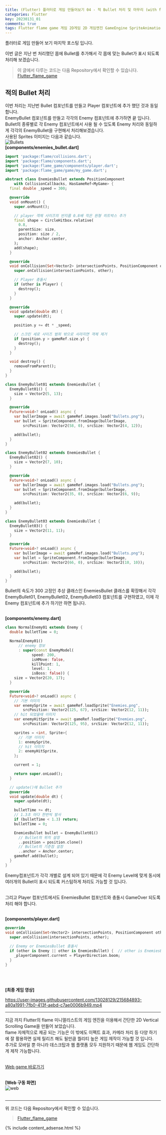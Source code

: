 ```yaml
---
title: (Flutter) 플러터로 게임 만들어보기 04 - 적 Bullet 처리 및 마무리 (with flame)
categories: Flutter
key: 20230131_01
comments: true
tags: Flutter flame game 게임 2D게임 2D 게임엔진 GameEngine SpriteAnimation SpriteComponent CollisionCallbacks hitbox
---
```


플러터로 게임 만들어 보기 마지막 포스팅 입니다.<br/>

이번 글은 지난 번 처리했던 몹에 Bullet를 추가해서 각 몹에 맞는 Bullet가 표시 되도록 처리해 보겠습니다.

<!--more-->

> 이 글에서 다루는 코드는 다음 Repository에서 확인할 수 있습니다.<br/>
> [Flutter_flame_game](https://github.com/tyeom/Flutter_flame_game)

적의 Bullet 처리
-

이번 처리는 지난번 Bullet 컴포넌트를 만들고 Player 컴포넌트에 추가 했던 것과 동일 합니다.<br/>
EnemyBullet 컴포넌트를 만들고 각각의 Enemy 컴포넌트에 추가하면 끝 입니다. Bullet의 종류별로 각 Enemy 컴포넌트에서 사용 될 수 있도록 Enemy 처리와 동일하게 
각각의 EnemyBullet을 구현해서 처리해보겠습니다.<br/>
사용된 Sprites 이미지는 다음과 같습니다.<br/>
![Bullets](https://user-images.githubusercontent.com/13028129/215682153-532f1ed9-3833-4ca4-b768-cfe9ba115007.png)<br/>
**[components/enemies_bullet.dart]**<br/>
```dart
import 'package:flame/collisions.dart';
import 'package:flame/components.dart';
import 'package:flame_game/components/player.dart';
import 'package:flame_game/game/my_game.dart';

abstract class EnemiesBullet extends PositionComponent
    with CollisionCallbacks, HasGameRef<MyGame> {
  final double _speed = 300;

  @override
  void onMount() {
    super.onMount();

    // player 객체 사이즈의 반지름 0.8배 작은 원형 히트박스 추가
    final shape = CircleHitbox.relative(
      0.8,
      parentSize: size,
      position: size / 2,
      anchor: Anchor.center,
    );
    add(shape);
  }

  @override
  void onCollision(Set<Vector2> intersectionPoints, PositionComponent other) {
    super.onCollision(intersectionPoints, other);

    // Player 충돌시
    if (other is Player) {
      destroy();
    }
  }

  @override
  void update(double dt) {
    super.update(dt);

    position.y += dt * _speed;

    // 스크린 세로 사이즈 범위 밖으로 사라지면 객체 제거
    if (position.y > gameRef.size.y) {
      destroy();
    }
  }

  void destroy() {
    removeFromParent();
  }
}

class EnemyBullet01 extends EnemiesBullet {
  EnemyBullet01() {
    size = Vector2(5, 13);
  }

  @override
  Future<void>? onLoad() async {
    var bullerImage = await gameRef.images.load("Bullets.png");
    var bullet = SpriteComponent.fromImage(bullerImage,
        srcPosition: Vector2(58, 0), srcSize: Vector2(4, 12));

    add(bullet);
  }
}

class EnemyBullet02 extends EnemiesBullet {
  EnemyBullet02() {
    size = Vector2(7, 10);
  }

  @override
  Future<void>? onLoad() async {
    var bullerImage = await gameRef.images.load("Bullets.png");
    var bullet = SpriteComponent.fromImage(bullerImage,
        srcPosition: Vector2(35, 0), srcSize: Vector2(6, 9));

    add(bullet);
  }
}

class EnemyBullet03 extends EnemiesBullet {
  EnemyBullet03() {
    size = Vector2(11, 11);
  }

  @override
  Future<void>? onLoad() async {
    var bullerImage = await gameRef.images.load("Bullets.png");
    var bullet = SpriteComponent.fromImage(bullerImage,
        srcPosition: Vector2(66, 0), srcSize: Vector2(10, 10));

    add(bullet);
  }
}
```

Bullet의 속도가 300 고정인 추상 클래스인 EnemiesBullet 클래스를 확장해서 각각 EnemyBullet01, EnemyBullet02, EnemyBullet03 컴포넌트를 구현하였고, 이제 각 Enemy 컴포넌트에 추가 하기만 하면 됩니다.<br/><br/>

**[components/enemy.dart]**<br/>
```dart
class NormalEnemy01 extends Enemy {
  double bulletTime = 0;

  NormalEnemy01()
      // enemy 정보
      : super(const EnemyModel(
            speed: 200,
            isHMove: false,
            killPoint: 1,
            level: 1,
            isBoss: false)) {
    size = Vector2(20, 17);
  }

  @override
  Future<void>? onLoad() async {
    // 기본 이미지
    var enemySprite = await gameRef.loadSprite("Enemies.png",
        srcPosition: Vector2(125, 67), srcSize: Vector2(12, 11));
    // hit 되었을때 이미지
    var enemyHitSprite = await gameRef.loadSprite("Enemies.png",
        srcPosition: Vector2(125, 95), srcSize: Vector2(12, 11));

    sprites = <int, Sprite>{
      // 기본 이미지
      1: enemySprite,
      // hit 이미지
      2: enemyHitSprite,
    };

    current = 1;

    return super.onLoad();
  }

  // update()에 Bullet 추가
  @override
  void update(double dt) {
    super.update(dt);

    bulletTime += dt;
    // 1.3초 마다 한번씩 발사
    if (bulletTime < 1.3) return;
    bulletTime = 0;

    EnemiesBullet bullet = EnemyBullet01()
      // Bullet의 위치 설정
      ..position = position.clone()
      // Bullet의 기준점 설정
      ..anchor = Anchor.center;
    gameRef.add(bullet);
  }
}
```

Enemy컴포넌트가 각각 개별로 설계 되어 있기 때문에 각 Enemy Level에 맞게 동시에 여러개의 Bullet이 표시 되도록 커스텀하게 처리도 가능할 것 입니다.<br/><br/>

그리고 Player 컴포넌트에서도 EnemiesBullet 컴포넌트와 충돌시 GameOver 되도록 처리 해야 합니다.<br/><br/>

**[components/player.dart]**<br/>
```dart
@override
void onCollision(Set<Vector2> intersectionPoints, PositionComponent other) {
  super.onCollision(intersectionPoints, other);
  
  // Enemy or EnemiesBullet 충돌시
  if (other is Enemy || other is EnemiesBullet) {  // other is EnemiesBullet 조건 추가
    _playerComponent.current = PlayerDirection.boom;
  }
}
```
<br/><br/>

**[최종 게임 영상]**<br/>

https://user-images.githubusercontent.com/13028129/215684893-a80a1991-7fb0-413f-aebd-c7ae0006b949.mp4

***

지금 까지 Flutter의 flame 미니멀리스트의 게임 엔진을 이용해서 간단한 2D Vertical Scrolling Game을 만들어 보았습니다.<br/>
flame 자체적으로 제공 되는 기능은 이 밖에도 이펙트 효과, 카메라 처리 등 다양 하기에 잘 활용하면 실제 릴리즈 해도 될만큼 퀄리티 높은 게임 제작이 가능할 것 입니다.<br/>
추가로 모바일 뿐 아니라 데스크탑과 웹 플랫폼 모두 지원하기 때문에 웹 게임도 간단하게 제작 가능합니다.<br/><br/>

[Web game 바로가기](https://blog.arong.info/Flutter_flame_webgame)<br/><br/>

**[Web 구동 화면]**<br/>
![web](https://user-images.githubusercontent.com/13028129/215686992-5d30925e-f903-4765-843c-62aba1f6775a.gif)<br/><br/>


***


위 코드는 다음 Repository에서 확인할 수 있습니다.<br/>
> [Flutter_flame_game](https://github.com/tyeom/Flutter_flame_game)



{% include content_adsense.html %}
